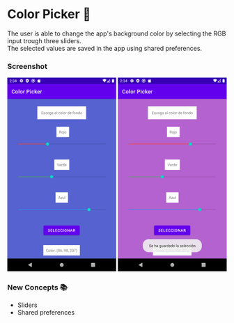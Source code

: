 # Color Picker 🎨

The user is able to change the app's background color by selecting the RGB input trough three sliders. <br>
The selected values are saved in the app using shared preferences. 
<br>

### Screenshot
<img src=screenshot.png width="250"> 
<img src=screenshot2.png width="250">
<br>

### New Concepts 📚
- Sliders
- Shared preferences
